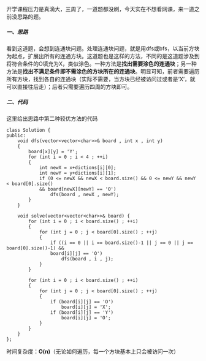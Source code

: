 开学课程压力是真滴大，三周了，一道题都没刷，今天实在不想看网课，来一道之前没思路的题。

##### 一、思路

看到这道题，会想到连通块问题。处理连通块问题，就是用dfs或bfs，以当前方块为起点，扩展出所有的连通方块。这道题也是这样的方法，不同的是这道题涉及到将符合条件的O填充为X，类似涂色。一种方法是**找出需要涂色的连通块**；另一种方法是**找出不满足条件即不需涂色的方块所在的连通块**。明显可知，前者需要遍历所有方块，找到各自的连通块（实际不需要，当方块已经被访问过或者是‘X’，就可以直接往后走）；后者只需要遍历四周的方块即可。

##### 二、代码

这里给出思路中第二种较优方法的代码

```
class Solution {
public:
    void dfs(vector<vector<char>>& board , int x , int y)
    {
        board[x][y] = 'Y';
        for (int i = 0 ; i < 4 ; ++i)
        {
            int newX = x+dictions[i][0];
            int newY = y+dictions[i][1];
            if (0 <= newX && newX < board.size() && 0 <= newY && newY < board[0].size() 
            && board[newX][newY] == 'O')
                dfs(board , newX , newY);
        }
    }

    void solve(vector<vector<char>>& board) {
        for (int i = 0 ; i < board.size() ; ++i)
        {
            for (int j = 0 ; j < board[0].size() ; ++j)
            {
                if ((i == 0 || i == board.size()-1 || j == 0 || j == board[0].size()-1) &&
                board[i][j] == 'O')
                    dfs(board , i , j);
            }
        }

        for (int i = 0 ; i < board.size() ; ++i)
        {
            for (int j = 0 ; j < board[0].size() ; ++j)
            {
                if (board[i][j] == 'O')
                    board[i][j] = 'X';
                if (board[i][j] == 'Y')
                    board[i][j] = 'O';
            }
        }
    }
};
```

时间复杂度：**O(n)**（无论如何遍历，每一个方块基本上只会被访问一次）